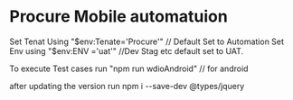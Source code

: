 
# Procure Mobile automatuion 
 Set Tenat Using  "$env:Tenate='Procure'" // Default Set to Automation 
 Set Env using "$env:ENV ='uat'"    //Dev Stag etc default set to UAT. 

 To execute Test cases run  "npm run wdioAndroid" // for android 

 after updating the version run  npm i --save-dev @types/jquery





